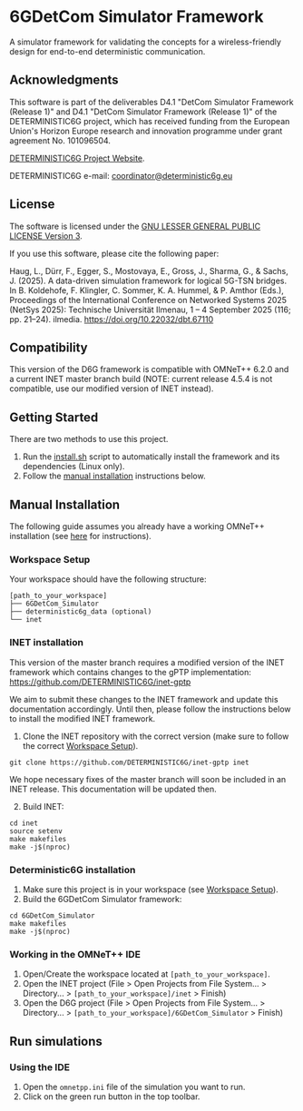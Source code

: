 # 6GDetCom Simulator Framework
A simulator framework for validating the concepts for a wireless-friendly design for end-to-end deterministic communication.

## Acknowledgments

This software is part of the deliverables
D4.1 "DetCom Simulator Framework (Release 1)" and
D4.1 "DetCom Simulator Framework (Release 1)" of the DETERMINISTIC6G project,
which has received funding from the European Union's Horizon Europe research
and innovation programme under grant agreement No. 101096504.

[DETERMINISTIC6G Project Website](https://deterministic6g.eu/).

DETERMINISTIC6G e-mail: coordinator@deterministic6g.eu

## License

The software is licensed under the [GNU LESSER GENERAL PUBLIC LICENSE Version 3](LICENSE.md).

If you use this software, please cite the following paper:

Haug, L., Dürr, F., Egger, S., Mostovaya, E., Gross, J., Sharma, G., & Sachs, J. (2025). A data-driven simulation framework for logical 5G-TSN bridges. In B. Koldehofe, F. Klingler, C. Sommer, K. A. Hummel, & P. Amthor (Eds.), Proceedings of the International Conference on Networked Systems 2025 (NetSys 2025): Technische Universität Ilmenau, 1 – 4 September 2025 (116; pp. 21–24). ilmedia. https://doi.org/10.22032/dbt.67110


## Compatibility
This version of the D6G framework is compatible with OMNeT++ 6.2.0 and a current INET master branch build
(NOTE: current release 4.5.4 is not compatible, use our modified version of INET instead).

## Getting Started
There are two methods to use this project.

1. Run the [install.sh](install.sh) script to automatically install the framework and its dependencies (Linux only).
2. Follow the [manual installation](#manual-installation) instructions below.


## Manual Installation
The following guide assumes you already have a working OMNeT++ installation (see [here](doc/install-omnetpp.md) for instructions).

### Workspace Setup
Your workspace should have the following structure:
```
[path_to_your_workspace]
├── 6GDetCom_Simulator
├── deterministic6g_data (optional)
└── inet
```

### INET installation
This version of the master branch requires a modified version of the INET framework
which contains changes to the gPTP implementation:
https://github.com/DETERMINISTIC6G/inet-gptp

We aim to submit these changes to the INET framework and update this documentation accordingly.
Until then, please follow the instructions below to install the modified INET framework.

1. Clone the INET repository with the correct version (make sure to follow the correct [Workspace Setup](#workspace-setup)).

```shell
git clone https://github.com/DETERMINISTIC6G/inet-gptp inet
```
We hope necessary fixes of the master branch will soon be included in an INET release.
This documentation will be updated then.

2. Build INET:
```shell
cd inet
source setenv
make makefiles
make -j$(nproc)
```

### Deterministic6G installation
1. Make sure this project is in your workspace (see [Workspace Setup](#workspace-setup)).
2. Build the 6GDetCom Simulator framework:
```shell
cd 6GDetCom_Simulator
make makefiles
make -j$(nproc)
```

### Working in the OMNeT++ IDE
1. Open/Create the workspace located at `[path_to_your_workspace]`.
2. Open the INET project (File > Open Projects from File System... > Directory... > `[path_to_your_workspace]/inet` > Finish)
3. Open the D6G project (File > Open Projects from File System... > Directory... > `[path_to_your_workspace]/6GDetCom_Simulator` > Finish)

## Run simulations

### Using the IDE
1. Open the `omnetpp.ini` file of the simulation you want to run.
2. Click on the green run button in the top toolbar.
